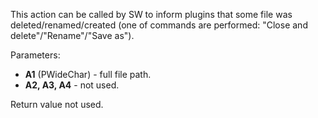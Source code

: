 This action can be called by SW to inform plugins that some file was deleted/renamed/created (one of commands are performed: "Close and delete"/"Rename"/"Save as").

Parameters:

- **A1** (PWideChar) - full file path.
- **A2, A3, A4** - not used.

Return value not used.

